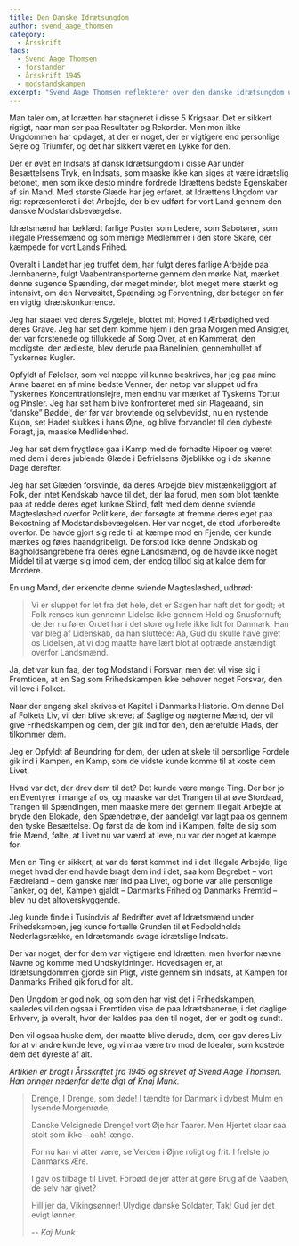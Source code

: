 ```yaml
---
title: Den Danske Idrætsungdom
author: svend_aage_thomsen
category:
  - Årsskrift
tags:
  - Svend Aage Thomsen
  - forstander
  - årsskrift 1945
  - modstandskampen
excerpt: "Svend Aage Thomsen reflekterer over den danske idrætsungdom under krigen."
---
```


Man taler om, at Idrætten har stagneret i disse 5 Krigsaar. Det er sikkert rigtigt, naar man ser paa Resultater og Rekorder. Men mon ikke Ungdommen har opdaget, at der er noget, der er vigtigere end personlige Sejre og Triumfer, og det har sikkert været en Lykke for den.

Der er øvet en Indsats af dansk Idrætsungdom i disse Aar under Besættelsens Tryk, en Indsats, som maaske ikke kan siges at være idrætslig betonet, men som ikke desto mindre fordrede Idrættens bedste Egenskaber af sin Mand. Med største Glæde har jeg erfaret, at Idrættens Ungdom var rigt repræsenteret i det Arbejde, der blev udført for vort Land gennem den danske Modstandsbevægelse.

Idrætsmænd har beklædt farlige Poster som Ledere, som Sabotører, som illegale Pressemænd og som menige Medlemmer i den store Skare, der kæmpede for vort Lands Frihed.

Overalt i Landet har jeg truffet dem, har fulgt deres farlige Arbejde paa Jernbanerne, fulgt Vaabentransporterne gennem den mørke Nat, mærket denne sugende Spænding, der meget minder, blot meget mere stærkt og intensivt, om den Nervøsitet, Spænding og Forventning, der betager en før en vigtig Idrætskonkurrence.

Jeg har staaet ved deres Sygeleje, blottet mit Hoved i Ærbødighed ved deres Grave. Jeg har set dem komme hjem i den graa Morgen med Ansigter, der var forstenede og tillukkede af Sorg Over, at en Kammerat, den modigste, den ædleste, blev derude paa Banelinien, gennemhullet af Tyskernes Kugler.

Opfyldt af Følelser, som vel næppe vil kunne beskrives, har jeg paa mine Arme baaret en af mine bedste Venner, der netop var sluppet ud fra Tyskernes Koncentrationslejre, men endnu var mærket af Tyskerns Tortur og Pinsler. Jeg har set ham blive konfronteret med sin Plageaand, sin “danske” Bøddel, der før var brovtende og selvbevidst, nu en rystende Kujon, set Hadet slukkes i hans Øjne, og blive forvandlet til den dybeste Foragt, ја, maaske Medlidenhed.

Jeg har set dem frygtløse gaa i Kamp med de forhadte Hipoer og været med dem i deres jublende Glæde i Befrielsens Øjeblikke og i de skønne Dage derefter.

Jeg har set Glæden forsvinde, da deres Arbejde blev mistænkeliggjort af Folk, der intet Kendskab havde til det, der laa forud, men som blot tænkte paa at redde deres eget lunkne Skind, følt med dem denne sviende Magtesløshed overfor Politikere, der forsøgte at fremme deres eget paa Bekostning af Modstandsbevægelsen. Her var noget, de stod uforberedte overfor. De havde gjort sig rede til at kæmpe mod en Fjende, der kunde mærkes og føles haandgribeligt. De forstod ikke denne Ondskab og Bagholdsangrebene fra deres egne Landsmænd, og de havde ikke noget Middel til at værge sig imod dem, der endog tillod sig at kalde dem for Mordere.

En ung Mand, der erkendte denne sviende Magtesløshed, udbrød:

> Vi er sluppet for let fra det hele, det er Sagen har haft det for godt; et Folk renses kun gennemn Lidelse ikke gennem Held og Snusfornuft; de der nu fører Ordet har i det store og hele ikke lidt for Danmark. Han var bleg af Lidenskab, da han sluttede: Aa, Gud du skulle have givet os Lidelsen, at vi dog maatte have lært blot at optræde anstændigt overfor Landsmænd.

Ja, det var kun faa, der tog Modstand i Forsvar, men det vil vise sig i Fremtiden, at en Sag som Frihedskampen ikke behøver noget Forsvar, den vil leve i Folket.

Naar der engang skal skrives et Kapitel i Danmarks Historie. Om denne Del af Folkets Liv, vil den blive skrevet af Saglige og nøgterne Mænd, der vil give Frihedskampen og dem, der gik ind for den, den ærefulde Plads, der tilkommer dem.

Jeg er Opfyldt af Beundring for dem, der uden at skele til personlige Fordele gik ind i Kampen, en Kamp, som de vidste kunde komme til at koste dem Livet.

Hvad var det, der drev dem til det? Det kunde være mange Ting. Der bor jo en Eventyrer i mange af os, og maaske var det Trangen til at øve Stordaad, Trangen til Spændingen, men maaske mere det gennem illegalt Arbejde at bryde den Blokade, den Spændetrøje, der aandeligt var lagt paa os gennem den tyske Besættelse. Og først da de kom ind i Kampen, følte de sig som frie Mænd, følte, at Livet nu var værd at leve, nu var der noget at kæmpe for.

Men en Ting er sikkert, at var de først kommet ind i det illegale Arbejde, lige meget hvad der end havde bragt dem ind i det, saa kom Begrebet – vort Fædreland – dem ganske nær ind paa Livet, og borte var alle personlige Tanker, og det, Kampen gjaldt – Danmarks Frihed og Danmarks Fremtid – blev nu det altoverskyggende.

Jeg kunde finde i Tusindvis af Bedrifter øvet af Idrætsmænd under Frihedskampen, jeg kunde fortælle Grunden til et Fodboldholds Nederlagsrække, en Idrætsmands svage idrætslige Indsats.

Der var noget, der for dem var vigtigere end Idrætten. men hvorfor nævne Navne og komme med Undskyldninger. Hovedsagen er, at Idrætsungdommen gjorde sin Pligt, viste gennem sin Indsats, at Kampen for Danmarks Frihed gik forud for alt.

Den Ungdom er god nok, og som den har vist det i Frihedskampen, saaledes vil den ogsaa i Fremtiden vise de paa Idrætsbanerne, i det daglige Erhverv, ja overalt, hvor der kaldes paa den til noget, der er godt og sundt.

Den vil ogsaa huske dem, der maatte blive derude, dem, der gav deres Liv for at vi andre kunde leve, og vi maa være tro mod de Idealer, som kostede dem det dyreste af alt.

_Artiklen er bragt i Årsskriftet fra 1945 og skrevet af Svend Aage Thomsen. Han bringer nedenfor dette digt af Knaj Munk._

> Drenge, I Drenge, som døde!
> I tændte for Danmark i dybest Mulm
> en lysende Morgenrøde,
>
> Danske Velsignede Drenge!
> vort Øje har Taarer. Men Hjertet slaar
> saa stolt som ikke – aah! længe.
>
> For nu kan vi atter være,
> se Verden i Øjne roligt og frit.
> I frelste jo Danmarks Ære.
>
> I gav os tilbage til Livet.
> Forbød de jer atter at gøre Brug
> af de Vaaben, de selv har givet?
>
> Hill jer da, Vikingsønner!
> Ulydige danske Soldater, Tak!
> Gud jer det evigt lønner.
>
> -- <cite>Kaj Munk</cite>
